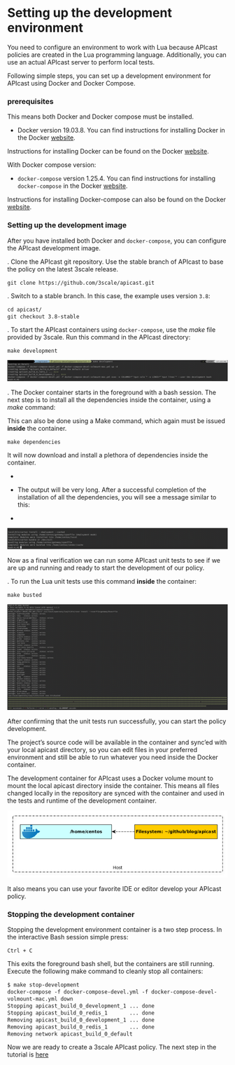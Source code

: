# Setting up the development environment

You need to configure an environment to work with Lua because APIcast policies are created in the Lua programming language. Additionally, you can use an actual APIcast server to perform local tests.

Following simple steps, you can set up a development environment for APIcast using Docker and Docker Compose.

### prerequisites
This means both Docker and Docker compose must be installed.

   * Docker version 19.03.8. You can find instructions for installing Docker in the Docker [website](https://docs.docker.com/get-docker/).

Instructions for installing Docker can be found on the Docker [website](https://docs.docker.com/get-docker/).

With Docker compose version:

   * `docker-compose` version 1.25.4. You can find instructions for installing `docker-compose` in the Docker [website](https://docs.docker.com/compose/install/).

Instructions for installing Docker-compose can also be found on the Docker [website](https://docs.docker.com/compose/install/).

### Setting up the development image
After you have installed both Docker and `docker-compose`, you can configure the APIcast development image.

. Clone the APIcast git repository. Use the stable branch of APIcast to base the policy on the latest 3scale release. 

```shell
git clone https://github.com/3scale/apicast.git
```

. Switch to a stable branch. In this case, the example uses version `3.8`: 
```shell
cd apicast/
git checkout 3.8-stable
```

. To start the APIcast containers using `docker-compose`,  use the *make* file provided by 3scale. Run this command in the APIcast directory:
```shell
make development
```

![make-development](img/make-development.png)

. The Docker container starts in the foreground with a bash session. The next step is to install all the dependencies inside the container, using a *make* command:

This can also be done using a Make command, which again must be issued **inside** the container.
```shell
make dependencies
```
It will now download and install a plethora of dependencies inside the container.

+
* The output will be very long. After a successful completion of the installation of all the dependencies, you will see a message similar to this:
+

![make-dependencies](img/make-dependencies.png)

Now as a final verification we can run some APIcast unit tests to see if we are up and running and ready to start the development of our policy.

. To run the Lua unit tests use this command **inside** the container:

```shell
make busted
```
![make-busted](img/make-busted.png)

After confirming that the unit tests run successfully, you can start the policy development.

The project’s source code will be available in the container and sync’ed with your local apicast directory, so you can edit files in your preferred environment and still be able to run whatever you need inside the Docker container.

The development container for APIcast uses a Docker volume mount to mount the local apicast directory inside the container. This means all files changed locally in the repository are synced with the container and used in the tests and runtime of the development container.

![APIcast-dev-container-mount](img/apicast-dev-container-mount.png)

It also means you can use your favorite IDE or editor develop your APIcast policy.

### Stopping the development container
Stopping the development environment container is a two step process. In the interactive Bash session simple press:

```
Ctrl + C
```

This exits the foreground bash shell, but the containers are still running. Execute the following make command to cleanly stop all containers:

```shell
$ make stop-development
docker-compose -f docker-compose-devel.yml -f docker-compose-devel-volmount-mac.yml down
Stopping apicast_build_0_development_1 ... done
Stopping apicast_build_0_redis_1       ... done
Removing apicast_build_0_development_1 ... done
Removing apicast_build_0_redis_1       ... done
Removing network apicast_build_0_default
```

Now we are ready to create a 3scale APIcast policy. The next step in the tutorial is [here](POLICY_SCAFFOLD.md)
